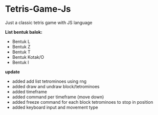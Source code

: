 # Tetris-Game-Js
Just a classic tetris game with JS language

**List bentuk balok:**
- Bentuk L
- Bentuk Z
- Bentuk T
- Bentuk Kotak/O
- Bentuk I

**update**
- added add list tetrominoes using rng
- added draw and undraw block/tetrominoes
- added timeframe
- added command per timeframe (move down)
- added freeze command for each block tetrominoes to stop in position
- added keyboard input and movement type
